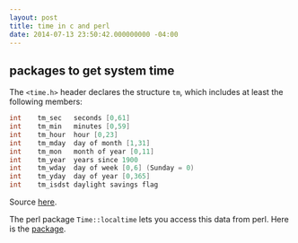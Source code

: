 ```yaml
---
layout: post
title: time in c and perl
date: 2014-07-13 23:50:42.000000000 -04:00
---
```

## packages to get system time

The `<time.h>` header declares the structure `tm`, which includes at least the following members:

```c
int    tm_sec   seconds [0,61]
int    tm_min   minutes [0,59]
int    tm_hour  hour [0,23]
int    tm_mday  day of month [1,31]
int    tm_mon   month of year [0,11]
int    tm_year  years since 1900
int    tm_wday  day of week [0,6] (Sunday = 0)
int    tm_yday  day of year [0,365]
int    tm_isdst daylight savings flag
```

Source [here](http://pubs.opengroup.org/onlinepubs/007908799/xsh/time.h.html).

The perl package `Time::localtime` lets you access this data from perl. Here is the [package](https://metacpan.org/pod/Time::localtime).
